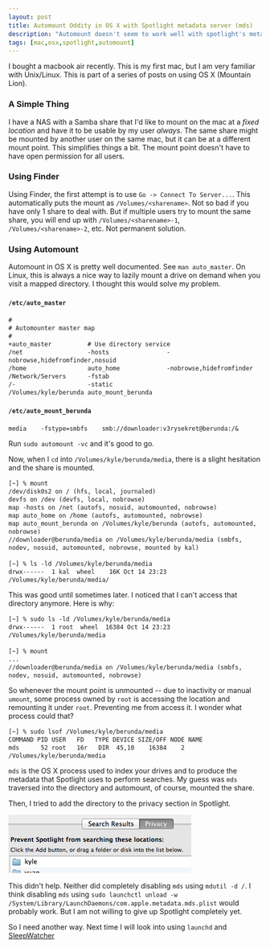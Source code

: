 ```yaml
---
layout: post
title: Automount Oddity in OS X with Spotlight metadata server (mds)
description: "Automount doesn't seem to work well with spotlight's metadata server"
tags: [mac,osx,spotlight,automount]
---
```


I bought a macbook air recently. This is my first mac, but I am very familiar with Unix/Linux. This is part of a series of posts on using OS X (Mountain Lion).

### A Simple Thing
I have a NAS with a Samba share that I'd like to mount on the mac at a *fixed location* and have it to be usable by my user *always*. The same share might be mounted by another user on the same mac, but it can be at a different mount point. This simplifies things a bit. The mount point doesn't have to have open permission for all users.

### Using Finder
Using Finder, the first attempt is to use `Go -> Connect To Server...`. This automatically puts the mount as `/Volumes/<sharename>`. Not so bad if you have only 1 share to deal with. But if multiple users try to mount the same share, you will end up with `/Volumes/<sharename>-1`, `/Volumes/<sharename>-2`, etc. Not permanent solution.

### Using Automount
Automount in OS X is pretty well documented. See `man auto_master`. On Linux, this is always a nice way to lazily mount a drive on demand when you visit a mapped directory. I thought this would solve my problem.

#### `/etc/auto_master`
```
#
# Automounter master map
#
+auto_master          # Use directory service
/net                  -hosts                -nobrowse,hidefromfinder,nosuid
/home                 auto_home             -nobrowse,hidefromfinder
/Network/Servers      -fstab
/-                    -static
/Volumes/kyle/berunda auto_mount_berunda
```

#### `/etc/auto_mount_berunda`
```
media    -fstype=smbfs    smb://downloader:v3rysekret@berunda:/&
```

Run `sudo automount -vc` and it's good to go.

Now, when I `cd` into `/Volumes/kyle/berunda/media`, there is a slight hesitation and the share is mounted.

```
[~] % mount
/dev/disk0s2 on / (hfs, local, journaled)
devfs on /dev (devfs, local, nobrowse)
map -hosts on /net (autofs, nosuid, automounted, nobrowse)
map auto_home on /home (autofs, automounted, nobrowse)
map auto_mount_berunda on /Volumes/kyle/berunda (autofs, automounted, nobrowse)
//downloader@berunda/media on /Volumes/kyle/berunda/media (smbfs, nodev, nosuid, automounted, nobrowse, mounted by kal)

[~] % ls -ld /Volumes/kyle/berunda/media
drwx------  1 kal  wheel    16K Oct 14 23:23 /Volumes/kyle/berunda/media/
```

This was good until sometimes later. I noticed that I can't access that directory anymore. Here is why:

```
[~] % sudo ls -ld /Volumes/kyle/berunda/media
drwx------  1 root  wheel  16384 Oct 14 23:23 /Volumes/kyle/berunda/media

[~] % mount
...
//downloader@berunda/media on /Volumes/kyle/berunda/media (smbfs, nodev, nosuid, automounted, nobrowse)
```

So whenever the mount point is unmounted -- due to inactivity or manual `umount`, some process owned by `root` is accessing the location and remounting it under `root`. Preventing me from access it. I wonder what process could that?

```
[~] % sudo lsof /Volumes/kyle/berunda/media
COMMAND PID USER   FD   TYPE DEVICE SIZE/OFF NODE NAME
mds      52 root   16r   DIR  45,10    16384    2 /Volumes/kyle/berunda/media
```

`mds` is the OS X process used to index your drives and to produce the metadata that Spotlight uses to perform searches. My guess was `mds` traversed into the directory and automount, of course, mounted the share.

Then, I tried to add the directory to the privacy section in Spotlight.

![Spotlight privacy](/media/osx-automount-mds-oddity-spotlight-privacy.png)

This didn't help. Neither did completely disabling `mds` using `mdutil -d /`. I think disabling `mds` using `sudo launchctl unload -w /System/Library/LaunchDaemons/com.apple.metadata.mds.plist` would probably work. But I am not willing to give up Spotlight completely yet.

So I need another way. Next time I will look into using `launchd` and [SleepWatcher](http://www.bernhard-baehr.de/)

